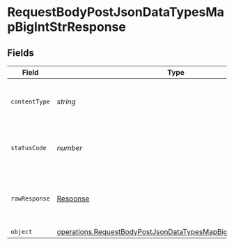 # RequestBodyPostJsonDataTypesMapBigIntStrResponse


## Fields

| Field                                                                                                                                                     | Type                                                                                                                                                      | Required                                                                                                                                                  | Description                                                                                                                                               |
| --------------------------------------------------------------------------------------------------------------------------------------------------------- | --------------------------------------------------------------------------------------------------------------------------------------------------------- | --------------------------------------------------------------------------------------------------------------------------------------------------------- | --------------------------------------------------------------------------------------------------------------------------------------------------------- |
| `contentType`                                                                                                                                             | *string*                                                                                                                                                  | :heavy_check_mark:                                                                                                                                        | HTTP response content type for this operation                                                                                                             |
| `statusCode`                                                                                                                                              | *number*                                                                                                                                                  | :heavy_check_mark:                                                                                                                                        | HTTP response status code for this operation                                                                                                              |
| `rawResponse`                                                                                                                                             | [Response](https://developer.mozilla.org/en-US/docs/Web/API/Response)                                                                                     | :heavy_check_mark:                                                                                                                                        | Raw HTTP response; suitable for custom response parsing                                                                                                   |
| `object`                                                                                                                                                  | [operations.RequestBodyPostJsonDataTypesMapBigIntStrResponseBody](../../../sdk/models/operations/requestbodypostjsondatatypesmapbigintstrresponsebody.md) | :heavy_minus_sign:                                                                                                                                        | OK                                                                                                                                                        |